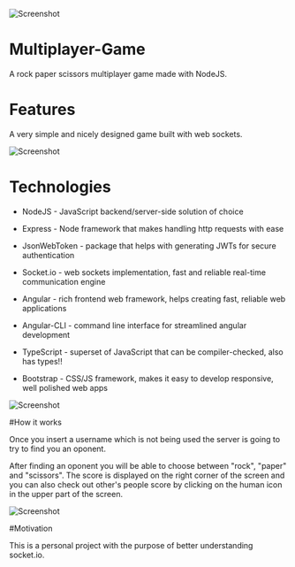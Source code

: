 ![Screenshot](1st_screenshot.jpeg)
# Multiplayer-Game
A rock paper scissors multiplayer game made with NodeJS.

# Features
A very simple and nicely designed game built with web sockets.

![Screenshot](2nd_screenshot.png)

# Technologies
* NodeJS - JavaScript backend/server-side solution of choice

* Express - Node framework that makes handling http requests with ease

* JsonWebToken - package that helps with generating JWTs for secure authentication

* Socket.io - web sockets implementation, fast and reliable real-time communication engine

* Angular - rich frontend web framework, helps creating fast, reliable web applications

* Angular-CLI - command line interface for streamlined angular development

* TypeScript - superset of JavaScript that can be compiler-checked, also has types!!

* Bootstrap - CSS/JS framework, makes it easy to develop responsive, well polished web apps

![Screenshot](playing.jpeg)

#How it works

Once you insert a username which is not being used the server is going to try to find you an oponent.

After finding an oponent you will be able to choose between "rock", "paper" and "scissors". The score is displayed on the right corner of the screen and you can also check out other's people score by clicking on the human icon in the upper part of the screen.

![Screenshot](players.jpeg)

#Motivation

This is a personal project with the purpose of better understanding socket.io.